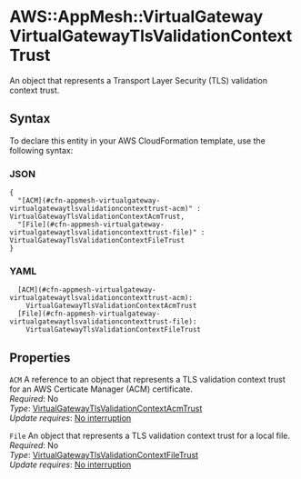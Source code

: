 # AWS::AppMesh::VirtualGateway VirtualGatewayTlsValidationContextTrust<a name="aws-properties-appmesh-virtualgateway-virtualgatewaytlsvalidationcontexttrust"></a>

An object that represents a Transport Layer Security \(TLS\) validation context trust\.

## Syntax<a name="aws-properties-appmesh-virtualgateway-virtualgatewaytlsvalidationcontexttrust-syntax"></a>

To declare this entity in your AWS CloudFormation template, use the following syntax:

### JSON<a name="aws-properties-appmesh-virtualgateway-virtualgatewaytlsvalidationcontexttrust-syntax.json"></a>

```
{
  "[ACM](#cfn-appmesh-virtualgateway-virtualgatewaytlsvalidationcontexttrust-acm)" : VirtualGatewayTlsValidationContextAcmTrust,
  "[File](#cfn-appmesh-virtualgateway-virtualgatewaytlsvalidationcontexttrust-file)" : VirtualGatewayTlsValidationContextFileTrust
}
```

### YAML<a name="aws-properties-appmesh-virtualgateway-virtualgatewaytlsvalidationcontexttrust-syntax.yaml"></a>

```
  [ACM](#cfn-appmesh-virtualgateway-virtualgatewaytlsvalidationcontexttrust-acm): 
    VirtualGatewayTlsValidationContextAcmTrust
  [File](#cfn-appmesh-virtualgateway-virtualgatewaytlsvalidationcontexttrust-file): 
    VirtualGatewayTlsValidationContextFileTrust
```

## Properties<a name="aws-properties-appmesh-virtualgateway-virtualgatewaytlsvalidationcontexttrust-properties"></a>

`ACM`  <a name="cfn-appmesh-virtualgateway-virtualgatewaytlsvalidationcontexttrust-acm"></a>
A reference to an object that represents a TLS validation context trust for an AWS Certicate Manager \(ACM\) certificate\.  
*Required*: No  
*Type*: [VirtualGatewayTlsValidationContextAcmTrust](aws-properties-appmesh-virtualgateway-virtualgatewaytlsvalidationcontextacmtrust.md)  
*Update requires*: [No interruption](https://docs.aws.amazon.com/AWSCloudFormation/latest/UserGuide/using-cfn-updating-stacks-update-behaviors.html#update-no-interrupt)

`File`  <a name="cfn-appmesh-virtualgateway-virtualgatewaytlsvalidationcontexttrust-file"></a>
An object that represents a TLS validation context trust for a local file\.  
*Required*: No  
*Type*: [VirtualGatewayTlsValidationContextFileTrust](aws-properties-appmesh-virtualgateway-virtualgatewaytlsvalidationcontextfiletrust.md)  
*Update requires*: [No interruption](https://docs.aws.amazon.com/AWSCloudFormation/latest/UserGuide/using-cfn-updating-stacks-update-behaviors.html#update-no-interrupt)